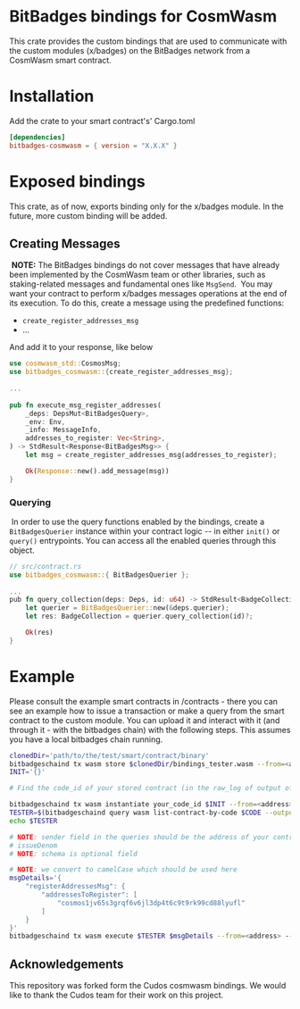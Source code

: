  # BitBadges bindings for CosmWasm

 This crate provides the custom bindings that are used to communicate with the custom modules (x/badges) on the BitBadges network from a CosmWasm smart contract.

 # Installation
 Add the crate to your smart contract's' Cargo.toml
 ```toml
[dependencies]
bitbadges-cosmwasm = { version = "X.X.X" }
```

 # Exposed bindings
 This crate, as of now, exports binding only for the x/badges module. In the future, more custom binding will be added.

## Creating Messages
​
**NOTE:** The BitBadges bindings do not cover messages that have already been implemented by the CosmWasm team or other libraries, such as staking-related messages and fundamental ones like `MsgSend`.
​
You may want your contract to perform x/badges messages operations at the end of its execution. To do this, create a message using the predefined functions:
​
- `create_register_addresses_msg`
- ...

And add it to your response, like below
​
```rust
use cosmwasm_std::CosmosMsg;
use bitbadges_cosmwasm::{create_register_addresses_msg};
​
...
​
pub fn execute_msg_register_addresses(
    _deps: DepsMut<BitBadgesQuery>,
    _env: Env,
    _info: MessageInfo,
    addresses_to_register: Vec<String>,
) -> StdResult<Response<BitBadgesMsg>> {
    let msg = create_register_addresses_msg(addresses_to_register);

    Ok(Response::new().add_message(msg))
}
```

### Querying
​
In order to use the query functions enabled by the bindings, create a `BitBadgesQuerier` instance within your contract logic -- in either `init()` or `query()` entrypoints. You can access all the enabled queries through this object.
​
```rust
// src/contract.rs
use bitbadges_cosmwasm::{ BitBadgesQuerier };
​
...
​pub fn query_collection(deps: Deps, id: u64) -> StdResult<BadgeCollection> {
    let querier = BitBadgesQuerier::new(&deps.querier);
    let res: BadgeCollection = querier.query_collection(id)?;

    Ok(res)
}

```

# Example

Please consult the example smart contracts in /contracts - there you can see an example how to issue a transaction or make a query from the smart contract to the custom module.
You can upload it and interact with it (and through it - with the bitbadges chain) with the following steps.
This assumes you have a local bitbadges chain running.

```bash
clonedDir='path/to/the/test/smart/contract/binary'
bitbadgeschaind tx wasm store $clonedDir/bindings_tester.wasm --from=<address> --chain-id=<chain-id> --gas=auto -y
INIT='{}'

# Find the code_id of your stored contract (in the raw_log of output of the previous command or can query with bitbadgeschaind query wasm list-code)

bitbadgeschaind tx wasm instantiate your_code_id $INIT --from=<address> --label="your_label" --chain-id=<chain-id> --gas=auto -y
TESTER=$(bitbadgeschaind query wasm list-contract-by-code $CODE --output json | jq -r '.contracts[-1]')
echo $TESTER

# NOTE: sender field in the queries should be the address of your contract, in this case - $TESTER
# issueDenom
# NOTE: schema is optional field

# NOTE: we convert to camelCase which should be used here
msgDetails='{
    "registerAddressesMsg": {
        "addressesToRegister": [
            "cosmos1jv65s3grqf6v6jl3dp4t6c9t9rk99cd88lyufl"
        ]
    }
}'
bitbadgeschaind tx wasm execute $TESTER $msgDetails --from=<address> --chain-id=<chain-id> --gas=auto -y 
```

## Acknowledgements
This repository was forked form the Cudos cosmwasm bindings. 
We would like to thank the Cudos team for their work on this project.
